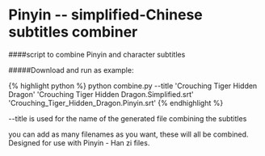 Pinyin -- simplified-Chinese subtitles combiner
===============================================

####script to combine Pinyin and character subtitles

#####Download and run as example:

{% highlight python %}
python combine.py --title 'Crouching Tiger Hidden Dragon' 'Crouching Tiger Hidden Dragon.Simplified.srt' 'Crouching_Tiger_Hidden_Dragon.Pinyin.srt'
{% endhighlight %}

--title is used for the name of the generated file combining the subtitles

you can add as many filenames as you want, these will all be combined. Designed for use with Pinyin - Han zi files.
